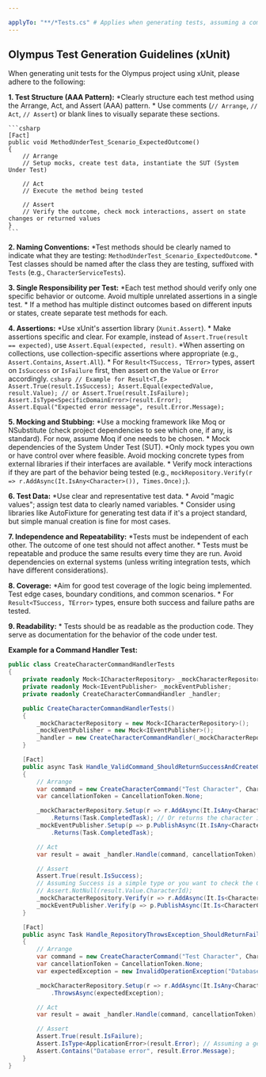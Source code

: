 ```yaml
---

applyTo: "**/*Tests.cs" # Applies when generating tests, assuming a common naming convention
---
```


## Olympus Test Generation Guidelines (xUnit)

When generating unit tests for the Olympus project using xUnit, please adhere to the following:

**1. Test Structure (AAA Pattern):**
    *Clearly structure each test method using the Arrange, Act, and Assert (AAA) pattern.
    * Use comments (`// Arrange`, `// Act`, `// Assert`) or blank lines to visually separate these sections.

    ```csharp
    [Fact]
    public void MethodUnderTest_Scenario_ExpectedOutcome()
    {
        // Arrange
        // Setup mocks, create test data, instantiate the SUT (System Under Test)

        // Act
        // Execute the method being tested

        // Assert
        // Verify the outcome, check mock interactions, assert on state changes or returned values
    }
    ```

**2. Naming Conventions:**
    *Test methods should be clearly named to indicate what they are testing: `MethodUnderTest_Scenario_ExpectedOutcome`.
    * Test classes should be named after the class they are testing, suffixed with `Tests` (e.g., `CharacterServiceTests`).

**3. Single Responsibility per Test:**
    *Each test method should verify only one specific behavior or outcome. Avoid multiple unrelated assertions in a single test.
    * If a method has multiple distinct outcomes based on different inputs or states, create separate test methods for each.

**4. Assertions:**
    *Use xUnit's assertion library (`Xunit.Assert`).
    * Make assertions specific and clear. For example, instead of `Assert.True(result == expected)`, use `Assert.Equal(expected, result)`.
    *When asserting on collections, use collection-specific assertions where appropriate (e.g., `Assert.Contains`, `Assert.All`).
    * For `Result<TSuccess, TError>` types, assert on `IsSuccess` or `IsFailure` first, then assert on the `Value` or `Error` accordingly.
        ```csharp
        // Example for Result<T,E>
        Assert.True(result.IsSuccess);
        Assert.Equal(expectedValue, result.Value);
        // or
        Assert.True(result.IsFailure);
        Assert.IsType<SpecificDomainError>(result.Error);
        Assert.Equal("Expected error message", result.Error.Message);
        ```

**5. Mocking and Stubbing:**
    *Use a mocking framework like Moq or NSubstitute (check project dependencies to see which one, if any, is standard). For now, assume Moq if one needs to be chosen.
    * Mock dependencies of the System Under Test (SUT).
    *Only mock types you own or have control over where feasible. Avoid mocking concrete types from external libraries if their interfaces are available.
    * Verify mock interactions if they are part of the behavior being tested (e.g., `mockRepository.Verify(r => r.AddAsync(It.IsAny<Character>()), Times.Once);`).

**6. Test Data:**
    *Use clear and representative test data.
    * Avoid "magic values"; assign test data to clearly named variables.
    * Consider using libraries like AutoFixture for generating test data if it's a project standard, but simple manual creation is fine for most cases.

**7. Independence and Repeatability:**
    *Tests must be independent of each other. The outcome of one test should not affect another.
    * Tests must be repeatable and produce the same results every time they are run. Avoid dependencies on external systems (unless writing integration tests, which have different considerations).

**8. Coverage:**
    *Aim for good test coverage of the logic being implemented. Test edge cases, boundary conditions, and common scenarios.
    * For `Result<TSuccess, TError>` types, ensure both success and failure paths are tested.

**9. Readability:**
    * Tests should be as readable as the production code. They serve as documentation for the behavior of the code under test.

**Example for a Command Handler Test:**

```csharp
public class CreateCharacterCommandHandlerTests
{
    private readonly Mock<ICharacterRepository> _mockCharacterRepository;
    private readonly Mock<IEventPublisher> _mockEventPublisher;
    private readonly CreateCharacterCommandHandler _handler;

    public CreateCharacterCommandHandlerTests()
    {
        _mockCharacterRepository = new Mock<ICharacterRepository>();
        _mockEventPublisher = new Mock<IEventPublisher>();
        _handler = new CreateCharacterCommandHandler(_mockCharacterRepository.Object, _mockEventPublisher.Object);
    }

    [Fact]
    public async Task Handle_ValidCommand_ShouldReturnSuccessAndCreateCharacter()
    {
        // Arrange
        var command = new CreateCharacterCommand("Test Character", CharacterClass.Fighter);
        var cancellationToken = CancellationToken.None;

        _mockCharacterRepository.Setup(r => r.AddAsync(It.IsAny<Character>(), cancellationToken))
            .Returns(Task.CompletedTask); // Or returns the character if AddAsync does
        _mockEventPublisher.Setup(p => p.PublishAsync(It.IsAny<CharacterCreatedEvent>(), cancellationToken))
            .Returns(Task.CompletedTask);

        // Act
        var result = await _handler.Handle(command, cancellationToken);

        // Assert
        Assert.True(result.IsSuccess);
        // Assuming Success is a simple type or you want to check the CharacterId from result.Value
        // Assert.NotNull(result.Value.CharacterId); 
        _mockCharacterRepository.Verify(r => r.AddAsync(It.Is<Character>(c => c.Name == command.Name), cancellationToken), Times.Once);
        _mockEventPublisher.Verify(p => p.PublishAsync(It.Is<CharacterCreatedEvent>(e => e.Name == command.Name), cancellationToken), Times.Once);
    }

    [Fact]
    public async Task Handle_RepositoryThrowsException_ShouldReturnFailure()
    {
        // Arrange
        var command = new CreateCharacterCommand("Test Character", CharacterClass.Fighter);
        var cancellationToken = CancellationToken.None;
        var expectedException = new InvalidOperationException("Database error");

        _mockCharacterRepository.Setup(r => r.AddAsync(It.IsAny<Character>(), cancellationToken))
            .ThrowsAsync(expectedException);

        // Act
        var result = await _handler.Handle(command, cancellationToken);

        // Assert
        Assert.True(result.IsFailure);
        Assert.IsType<ApplicationError>(result.Error); // Assuming a generic ApplicationError for such cases
        Assert.Contains("Database error", result.Error.Message);
    }
}
